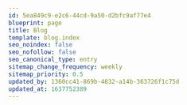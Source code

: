 ```yaml
---
id: 5ea849c9-e2c6-44cd-9a50-d2bfc9af77e4
blueprint: page
title: Blog
template: blog.index
seo_noindex: false
seo_nofollow: false
seo_canonical_type: entry
sitemap_change_frequency: weekly
sitemap_priority: 0.5
updated_by: 1360cc41-869b-4832-a14b-363726f1c75d
updated_at: 1637752389
---
```

